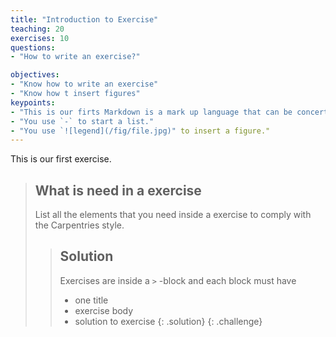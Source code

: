 ```yaml
---
title: "Introduction to Exercise"
teaching: 20
exercises: 10
questions:
- "How to write an exercise?"

objectives:
- "Know how to write an exercise"
- "Know how t insert figures"
keypoints:
- "This is our firts Markdown is a mark up language that can be concerted to HTML."
- "You use `-` to start a list."
- "You use `![legend](/fig/file.jpg)" to insert a figure."
---
```


This is our first exercise.

> ## What is need in a exercise
>
> List all the elements that you need inside a exercise 
> to comply with the Carpentries style.
>
> > ## Solution
> >
> > Exercises are inside a `>` -block and each block must have
> >
> > - one title
> > - exercise body
> > - solution to exercise
> {: .solution}
{: .challenge}
